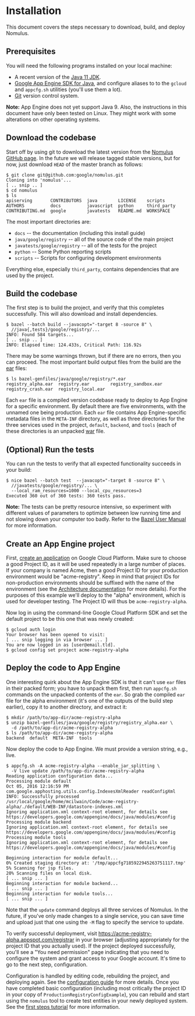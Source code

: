 # Installation

This document covers the steps necessary to download, build, and deploy Nomulus.

## Prerequisites

You will need the following programs installed on your local machine:

*   A recent version of the [Java 11 JDK][java-jdk11].
*   [Google App Engine SDK for Java][app-engine-sdk], and configure aliases to
    to the `gcloud` and `appcfg.sh` utilities (you'll use them a lot).
*   [Git](https://git-scm.com/) version control system.

**Note:** App Engine does not yet support Java 9. Also, the instructions in this
document have only been tested on Linux. They might work with some alterations
on other operating systems.

## Download the codebase

Start off by using git to download the latest version from the [Nomulus GitHub
page](https://github.com/google/nomulus). In the future we will release tagged
stable versions, but for now, just download `HEAD` of the master branch as
follows:

```shell
$ git clone git@github.com:google/nomulus.git
Cloning into 'nomulus'...
[ .. snip .. ]
$ cd nomulus
$ ls
apiserving       CONTRIBUTORS  java        LICENSE    scripts
AUTHORS          docs          javascript  python     third_party
CONTRIBUTING.md  google        javatests   README.md  WORKSPACE
```

The most important directories are:

*   `docs` -- the documentation (including this install guide)
*   `java/google/registry` -- all of the source code of the main project
*   `javatests/google/registry` -- all of the tests for the project
*   `python` -- Some Python reporting scripts
*   `scripts` -- Scripts for configuring development environments

Everything else, especially `third_party`, contains dependencies that are used
by the project.

## Build the codebase

The first step is to build the project, and verify that this completes
successfully. This will also download and install dependencies.

```shell
$ bazel --batch build --javacopt="-target 8 -source 8" \
  //java{,tests}/google/registry/...
INFO: Found 584 targets...
[ .. snip .. ]
INFO: Elapsed time: 124.433s, Critical Path: 116.92s
```

There may be some warnings thrown, but if there are no errors, then you can
proceed. The most important build output files from the build are the
[ear](https://en.wikipedia.org/wiki/EAR_\(file_format\)) files:

```shell
$ ls bazel-genfiles/java/google/registry/*.ear
registry_alpha.ear  registry.ear        registry_sandbox.ear
registry_crash.ear  registry_local.ear
```

Each `ear` file is a compiled version codebase ready to deploy to App Engine for
a specific environment. By default there are five environments, with the unnamed
one being production. Each `ear` file contains App Engine-specific metadata
files in the `META-INF` directory, as well as three directories for the three
services used in the project, `default`, `backend`, and `tools` (each of these
directories is an unpacked
[war](https://en.wikipedia.org/wiki/WAR_\(file_format\)) file.

## (Optional) Run the tests

You can run the tests to verify that all expected functionality succeeds in your
build:

```shell
$ nice bazel --batch test  --javacopt="-target 8 -source 8" \
  //javatests/google/registry/... \
  --local_ram_resources=1000 --local_cpu_resources=3
Executed 360 out of 360 tests: 360 tests pass.
```

**Note:** The tests can be pretty resource intensive, so experiment with
different values of parameters to optimize between low running time and not
slowing down your computer too badly. Refer to the [Bazel User
Manual](https://www.bazel.io/versions/master/docs/bazel-user-manual.html) for
more information.

## Create an App Engine project

First, [create an
application](https://cloud.google.com/appengine/docs/java/quickstart) on Google
Cloud Platform. Make sure to choose a good Project ID, as it will be used
repeatedly in a large number of places. If your company is named Acme, then a
good Project ID for your production environment would be "acme-registry". Keep
in mind that project IDs for non-production environments should be suffixed with
the name of the environment (see the [Architecture
documentation](./architecture.md) for more details). For the purposes of this
example we'll deploy to the "alpha" environment, which is used for developer
testing. The Project ID will thus be `acme-registry-alpha`.

Now log in using the command-line Google Cloud Platform SDK and set the default
project to be this one that was newly created:

```shell
$ gcloud auth login
Your browser has been opened to visit:
[ ... snip logging in via browser ... ]
You are now logged in as [user@email.tld].
$ gcloud config set project acme-registry-alpha
```

## Deploy the code to App Engine

One interesting quirk about the App Engine SDK is that it can't use `ear` files
in their packed form; you have to unpack them first, then run `appcfg.sh`
commands on the unpacked contents of the `ear`. So grab the compiled `ear` file
for the alpha environment (it's one of the outputs of the build step earlier),
copy it to another directory, and extract it:

```shell
$ mkdir /path/to/app-dir/acme-registry-alpha
$ unzip bazel-genfiles/java/google/registry/registry_alpha.ear \
  -d /path/to/app-dir/acme-registry-alpha
$ ls /path/to/app-dir/acme-registry-alpha
backend  default  META-INF  tools
```

Now deploy the code to App Engine. We must provide a version string, e.g., live.

```shell
$ appcfg.sh -A acme-registry-alpha --enable_jar_splitting \
  -V live update /path/to/app-dir/acme-registry-alpha
Reading application configuration data...
Processing module default
Oct 05, 2016 12:16:59 PM com.google.apphosting.utils.config.IndexesXmlReader readConfigXml
INFO: Successfully processed /usr/local/google/home/mcilwain/Code/acme-registry-alpha/./default/WEB-INF/datastore-indexes.xml
Ignoring application.xml context-root element, for details see https://developers.google.com/appengine/docs/java/modules/#config
Processing module backend
Ignoring application.xml context-root element, for details see https://developers.google.com/appengine/docs/java/modules/#config
Processing module tools
Ignoring application.xml context-root element, for details see https://developers.google.com/appengine/docs/java/modules/#config

Beginning interaction for module default...
0% Created staging directory at: '/tmp/appcfg7185922945263751117.tmp'
5% Scanning for jsp files.
20% Scanning files on local disk.
[ ... snip ... ]
Beginning interaction for module backend...
[ ... snip ... ]
Beginning interaction for module tools...
[ ... snip ... ]
```

Note that the `update` command deploys all three services of Nomulus. In the
future, if you've only made changes to a single service, you can save time and
upload just that one using the `-M` flag to specify the service to update.

To verify successful deployment, visit
https://acme-registry-alpha.appspot.com/registrar in your browser (adjusting
appropriately for the project ID that you actually used). If the project
deployed successfully, you'll see a "You need permission" page indicating that
you need to configure the system and grant access to your Google account. It's
time to go to the next step, configuration.

Configuration is handled by editing code, rebuilding the project, and deploying
again. See the [configuration guide](./configuration.md) for more details. Once
you have completed basic configuration (including most critically the project ID
in your copy of `ProductionRegistryConfigExample`), you can rebuild and start
using the `nomulus` tool to create test entities in your newly deployed system.
See the [first steps tutorial](./first-steps-tutorial.md) for more information.

[app-engine-sdk]: https://cloud.google.com/appengine/docs/java/download
[java-jdk11]: https://www.oracle.com/java/technologies/javase-downloads.html 
